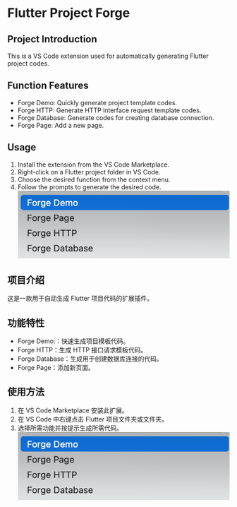 # Flutter Project Forge
## Project Introduction
This is a VS Code extension used for automatically generating Flutter project codes. 
## Function Features
- Forge Demo: Quickly generate project template codes.
- Forge HTTP: Generate HTTP interface request template codes.
- Forge Database: Generate codes for creating database connection.
- Forge Page: Add a new page.

## Usage
1. Install the extension from the VS Code Marketplace.
2. Right-click on a Flutter project folder in VS Code.
3. Choose the desired function from the context menu.
4. Follow the prompts to generate the desired code.
![use](detail.png)

## 项目介绍
这是一款用于自动生成 Flutter 项目代码的扩展插件。
## 功能特性
- Forge Demo:：快速生成项目模板代码。
- Forge HTTP：生成 HTTP 接口请求模板代码。
- Forge Database：生成用于创建数据库连接的代码。
- Forge Page：添加新页面。

## 使用方法
1. 在 VS Code Marketplace 安装此扩展。
2. 在 VS Code 中右键点击 Flutter 项目文件夹或文件夹。
3. 选择所需功能并按提示生成所需代码。
![use](detail.png)